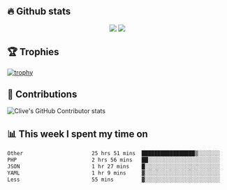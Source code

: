 ## &#128293; Github stats

<!-- GitHub Readme Streak Stats - https://github.com/DenverCoder1/github-readme-streak-stats -->
<p align="center">

<picture>
  <source 
    srcset="https://github-readme-stats.vercel.app/api?username=clivewalkden&count_private=true&show_icons=true&theme=darcula"
    media="(prefers-color-scheme: dark)"
  />
  <source
    srcset="https://github-readme-stats.vercel.app/api?username=clivewalkden&count_private=true&show_icons=true&theme=calm"
    media="(prefers-color-scheme: light), (prefers-color-scheme: no-preference)"
  />
  <img src="https://github-readme-stats.vercel.app/api?username=clivewalkden&count_private=true&show_icons=true&theme=darcula" />
</picture>

<a href="https://git.io/streak-stats" target="_blank">
  <img src="http://github-readme-streak-stats.herokuapp.com?user=clivewalkden&theme=darcula&date_format=j%20M%5B%20Y%5D" />
</a>

</p>

## &#127942; Trophies
[![trophy](https://github-profile-trophy.vercel.app/?username=clivewalkden&theme=onedark)](https://github.com/clivewalkden/github-profile-trophy)

## &#129309; Contributions
![Clive's GitHub Contributor stats](https://github-contributor-stats.vercel.app/api?username=clivewalkden)

## &#128202; This week I spent my time on
<!--START_SECTION:waka-->

```txt
Other                      25 hrs 51 mins  █████████████████▒░░░░░░░   69.08 %
PHP                        2 hrs 56 mins   ██░░░░░░░░░░░░░░░░░░░░░░░   07.86 %
JSON                       1 hr 27 mins    █░░░░░░░░░░░░░░░░░░░░░░░░   03.90 %
YAML                       1 hr 9 mins     ▓░░░░░░░░░░░░░░░░░░░░░░░░   03.08 %
Less                       55 mins         ▓░░░░░░░░░░░░░░░░░░░░░░░░   02.49 %
```

<!--END_SECTION:waka-->
